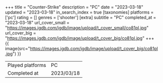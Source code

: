 +++
title = "Counter-Strike"
description = "PC"
date = "2023-03-18"
updated = "2023-03-18"
in_search_index = true
[taxonomies]
platforms = ['pc']
rating = []
genres = ['shooter']
[extra]
subtitle = "PC"
completed_at = "2023-03-18"
url_cover_small = "https://images.igdb.com/igdb/image/upload/t_cover_small/co81pl.jpg"
url_cover_big = "https://images.igdb.com/igdb/image/upload/t_cover_big/co81pl.jpg"
+++
{{ image(src="https://images.igdb.com/igdb/image/upload/t_cover_big/co81pl.jpg") }}

|              |            |
| ------------ | ---------- |
| Played platforms    | PC |
| Completed at | 2023/03/18 |

